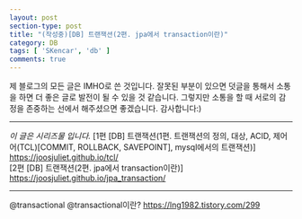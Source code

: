 ```yaml
---
layout: post
section-type: post
title: "(작성중)[DB] 트랜잭션(2편. jpa에서 transaction이란)"
category: DB
tags: [ 'SKencar', 'db' ]
comments: true
---
```

제 블로그의 모든 글은 IMHO로 쓴 것입니다.
잘못된 부분이 있으면 덧글을 통해서 소통을 하면 더 좋은 글로 발전이 될 수 있을 것 같습니다.
그렇지만 소통을 할 때 서로의 감정을 존중하는 선에서 해주셨으면 좋겠습니다.
감사합니다:)


---


*이 글은 시리즈물 입니다.*
[1편 [DB] 트랜잭션(1편. 트랜잭션의 정의, 대상, ACID, 제어어(TCL)[COMMIT, ROLLBACK, SAVEPOINT], mysql에서의 트랜잭션)] https://joosjuliet.github.io/tcl/  
[2편 [DB] 트랜잭션(2편. jpa에서 transaction이란)] https://joosjuliet.github.io/jpa_transaction/  


---



@transactional
@transactional이란?
https://lng1982.tistory.com/299
